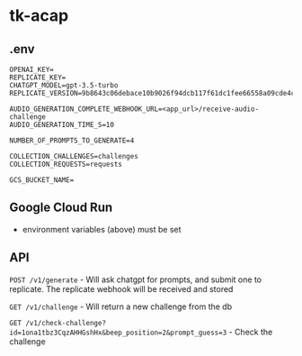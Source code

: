 # tk-acap

## .env
```
OPENAI_KEY=
REPLICATE_KEY=
CHATGPT_MODEL=gpt-3.5-turbo
REPLICATE_VERSION=9b8643c06debace10b9026f94dcb117f61dc1fee66558a09cde4cfbf51bcced6

AUDIO_GENERATION_COMPLETE_WEBHOOK_URL=<app_url>/receive-audio-challenge
AUDIO_GENERATION_TIME_S=10

NUMBER_OF_PROMPTS_TO_GENERATE=4

COLLECTION_CHALLENGES=challenges
COLLECTION_REQUESTS=requests

GCS_BUCKET_NAME=
```
## Google Cloud Run
- environment variables (above) must be set

## API

`POST /v1/generate` - Will ask chatgpt for prompts, and submit one to replicate. The replicate webhook will be received and stored

`GET /v1/challenge` - Will return a new challenge from the db

`GET /v1/check-challenge?id=1ona1tbz3CqzAHHGshHx&beep_position=2&prompt_guess=3` - Check the challenge



